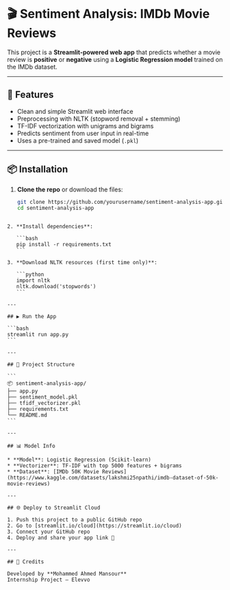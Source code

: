 # 🎬 Sentiment Analysis: IMDb Movie Reviews

This project is a **Streamlit-powered web app** that predicts whether a movie review is **positive** or **negative** using a **Logistic Regression model** trained on the IMDb dataset.

---

## 🚀 Features

- Clean and simple Streamlit web interface
- Preprocessing with NLTK (stopword removal + stemming)
- TF-IDF vectorization with unigrams and bigrams
- Predicts sentiment from user input in real-time
- Uses a pre-trained and saved model (`.pkl`)

---

## 📦 Installation

1. **Clone the repo** or download the files:
   ```bash
   git clone https://github.com/yourusername/sentiment-analysis-app.git
   cd sentiment-analysis-app
````

2. **Install dependencies**:

   ```bash
   pip install -r requirements.txt
   ```

3. **Download NLTK resources (first time only)**:

   ```python
   import nltk
   nltk.download('stopwords')
   ```

---

## ▶️ Run the App

```bash
streamlit run app.py
```

---

## 📁 Project Structure

```
📦 sentiment-analysis-app/
├── app.py
├── sentiment_model.pkl
├── tfidf_vectorizer.pkl
├── requirements.txt
└── README.md
```

---

## 📊 Model Info

* **Model**: Logistic Regression (Scikit-learn)
* **Vectorizer**: TF-IDF with top 5000 features + bigrams
* **Dataset**: [IMDb 50K Movie Reviews](https://www.kaggle.com/datasets/lakshmi25npathi/imdb-dataset-of-50k-movie-reviews)

---

## 🌐 Deploy to Streamlit Cloud

1. Push this project to a public GitHub repo
2. Go to [streamlit.io/cloud](https://streamlit.io/cloud)
3. Connect your GitHub repo
4. Deploy and share your app link 🎉

---

## 🤝 Credits

Developed by **Mohammed Ahmed Mansour**
Internship Project – Elevvo
